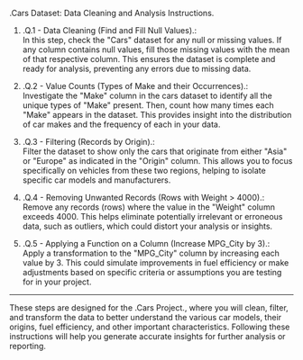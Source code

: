 .Cars Dataset: Data Cleaning and Analysis Instructions.

1. .Q.1 - Data Cleaning (Find and Fill Null Values).:  
   In this step, check the "Cars" dataset for any null or missing values. If any column contains null values, fill those missing values with the mean of that respective column. This ensures the dataset is complete and ready for analysis, preventing any errors due to missing data.

2. .Q.2 - Value Counts (Types of Make and their Occurrences).:  
   Investigate the "Make" column in the cars dataset to identify all the unique types of "Make" present. Then, count how many times each "Make" appears in the dataset. This provides insight into the distribution of car makes and the frequency of each in your data.

3. .Q.3 - Filtering (Records by Origin).:  
   Filter the dataset to show only the cars that originate from either "Asia" or "Europe" as indicated in the "Origin" column. This allows you to focus specifically on vehicles from these two regions, helping to isolate specific car models and manufacturers.

4. .Q.4 - Removing Unwanted Records (Rows with Weight > 4000).:  
   Remove any records (rows) where the value in the "Weight" column exceeds 4000. This helps eliminate potentially irrelevant or erroneous data, such as outliers, which could distort your analysis or insights.

5. .Q.5 - Applying a Function on a Column (Increase MPG_City by 3).:  
   Apply a transformation to the "MPG_City" column by increasing each value by 3. This could simulate improvements in fuel efficiency or make adjustments based on specific criteria or assumptions you are testing for in your project.

---

These steps are designed for the .Cars Project., where you will clean, filter, and transform the data to better understand the various car models, their origins, fuel efficiency, and other important characteristics. Following these instructions will help you generate accurate insights for further analysis or reporting.
